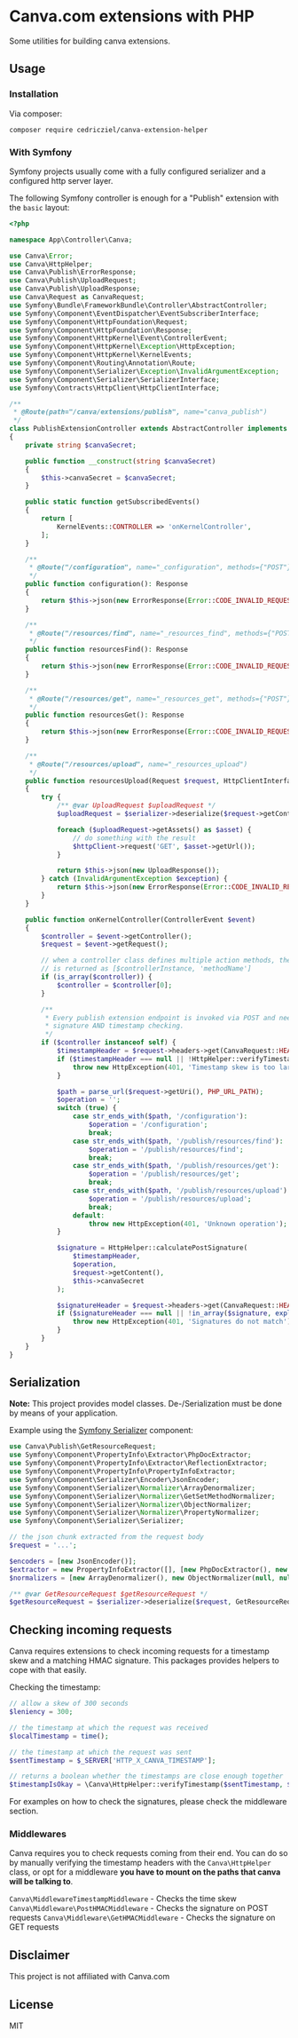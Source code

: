 # Canva.com extensions with  PHP

Some utilities for building canva extensions.

## Usage

### Installation

Via composer:

```
composer require cedricziel/canva-extension-helper
```

### With Symfony

Symfony projects usually come with a fully configured serializer and a configured http server layer.

The following Symfony controller is enough for a "Publish" extension with the `basic` layout:

```php
<?php

namespace App\Controller\Canva;

use Canva\Error;
use Canva\HttpHelper;
use Canva\Publish\ErrorResponse;
use Canva\Publish\UploadRequest;
use Canva\Publish\UploadResponse;
use Canva\Request as CanvaRequest;
use Symfony\Bundle\FrameworkBundle\Controller\AbstractController;
use Symfony\Component\EventDispatcher\EventSubscriberInterface;
use Symfony\Component\HttpFoundation\Request;
use Symfony\Component\HttpFoundation\Response;
use Symfony\Component\HttpKernel\Event\ControllerEvent;
use Symfony\Component\HttpKernel\Exception\HttpException;
use Symfony\Component\HttpKernel\KernelEvents;
use Symfony\Component\Routing\Annotation\Route;
use Symfony\Component\Serializer\Exception\InvalidArgumentException;
use Symfony\Component\Serializer\SerializerInterface;
use Symfony\Contracts\HttpClient\HttpClientInterface;

/**
 * @Route(path="/canva/extensions/publish", name="canva_publish")
 */
class PublishExtensionController extends AbstractController implements EventSubscriberInterface
{
    private string $canvaSecret;

    public function __construct(string $canvaSecret)
    {
        $this->canvaSecret = $canvaSecret;
    }

    public static function getSubscribedEvents()
    {
        return [
            KernelEvents::CONTROLLER => 'onKernelController',
        ];
    }

    /**
     * @Route("/configuration", name="_configuration", methods={"POST"})
     */
    public function configuration(): Response
    {
        return $this->json(new ErrorResponse(Error::CODE_INVALID_REQUEST));
    }

    /**
     * @Route("/resources/find", name="_resources_find", methods={"POST"})
     */
    public function resourcesFind(): Response
    {
        return $this->json(new ErrorResponse(Error::CODE_INVALID_REQUEST));
    }

    /**
     * @Route("/resources/get", name="_resources_get", methods={"POST"})
     */
    public function resourcesGet(): Response
    {
        return $this->json(new ErrorResponse(Error::CODE_INVALID_REQUEST));
    }

    /**
     * @Route("/resources/upload", name="_resources_upload")
     */
    public function resourcesUpload(Request $request, HttpClientInterface $httpClient, SerializerInterface $serializer): Response
    {
        try {
            /** @var UploadRequest $uploadRequest */
            $uploadRequest = $serializer->deserialize($request->getContent(), UploadRequest::class, 'json');

            foreach ($uploadRequest->getAssets() as $asset) {
                // do something with the result
                $httpClient->request('GET', $asset->getUrl());
            }

            return $this->json(new UploadResponse());
        } catch (InvalidArgumentException $exception) {
            return $this->json(new ErrorResponse(Error::CODE_INVALID_REQUEST));
        }
    }

    public function onKernelController(ControllerEvent $event)
    {
        $controller = $event->getController();
        $request = $event->getRequest();

        // when a controller class defines multiple action methods, the controller
        // is returned as [$controllerInstance, 'methodName']
        if (is_array($controller)) {
            $controller = $controller[0];
        }

        /**
         * Every publish extension endpoint is invoked via POST and needs
         * signature AND timestamp checking.
         */
        if ($controller instanceof self) {
            $timestampHeader = $request->headers->get(CanvaRequest::HEADER_TIMESTAMP);
            if ($timestampHeader === null || !HttpHelper::verifyTimestamp($timestampHeader, time())) {
                throw new HttpException(401, 'Timestamp skew is too large.');
            }

            $path = parse_url($request->getUri(), PHP_URL_PATH);
            $operation = '';
            switch (true) {
                case str_ends_with($path, '/configuration'):
                    $operation = '/configuration';
                    break;
                case str_ends_with($path, '/publish/resources/find'):
                    $operation = '/publish/resources/find';
                    break;
                case str_ends_with($path, '/publish/resources/get'):
                    $operation = '/publish/resources/get';
                    break;
                case str_ends_with($path, '/publish/resources/upload'):
                    $operation = '/publish/resources/upload';
                    break;
                default:
                    throw new HttpException(401, 'Unknown operation');
            }

            $signature = HttpHelper::calculatePostSignature(
                $timestampHeader,
                $operation,
                $request->getContent(),
                $this->canvaSecret
            );

            $signatureHeader = $request->headers->get(CanvaRequest::HEADER_SIGNATURES);
            if ($signatureHeader === null || !in_array($signature, explode(',', $signatureHeader), true)) {
                throw new HttpException(401, 'Signatures do not match');
            }
        }
    }
}
```

## Serialization

**Note:** This project provides model classes. De-/Serialization must be done by means of your application.

Example using the [Symfony Serializer](https://symfony.com/doc/current/components/serializer.html) component:

```php
use Canva\Publish\GetResourceRequest;
use Symfony\Component\PropertyInfo\Extractor\PhpDocExtractor;
use Symfony\Component\PropertyInfo\Extractor\ReflectionExtractor;
use Symfony\Component\PropertyInfo\PropertyInfoExtractor;
use Symfony\Component\Serializer\Encoder\JsonEncoder;
use Symfony\Component\Serializer\Normalizer\ArrayDenormalizer;
use Symfony\Component\Serializer\Normalizer\GetSetMethodNormalizer;
use Symfony\Component\Serializer\Normalizer\ObjectNormalizer;
use Symfony\Component\Serializer\Normalizer\PropertyNormalizer;
use Symfony\Component\Serializer\Serializer;

// the json chunk extracted from the request body
$request = '...';

$encoders = [new JsonEncoder()];
$extractor = new PropertyInfoExtractor([], [new PhpDocExtractor(), new ReflectionExtractor()]);
$normalizers = [new ArrayDenormalizer(), new ObjectNormalizer(null, null, null, $extractor), new PropertyNormalizer(), new GetSetMethodNormalizer()];

/** @var GetResourceRequest $getResourceRequest */
$getResourceRequest = $serializer->deserialize($request, GetResourceRequest::class, 'json');
```

## Checking incoming requests

Canva requires extensions to check incoming requests for a timestamp skew and a matching HMAC signature.
This packages provides helpers to cope with that easily.

Checking the timestamp:
```php
// allow a skew of 300 seconds
$leniency = 300;

// the timestamp at which the request was received
$localTimestamp = time();

// the timestamp at which the request was sent
$sentTimestamp = $_SERVER['HTTP_X_CANVA_TIMESTAMP'];

// returns a boolean whether the timestamps are close enough together
$timestampIsOkay = \Canva\HttpHelper::verifyTimestamp($sentTimestamp, $localTimestamp, $leniency)
```

For examples on how to check the signatures, please check the middleware section.

### Middlewares

Canva requires you to check requests coming from their end. You can do so by manually verifying the timestamp headers
with the `Canva\HttpHelper` class, or opt for a middleware **you have to mount on the paths that canva will be talking to**.

`Canva\MiddlewareTimestampMiddleware` - Checks the time skew
`Canva\Middleware\PostHMACMiddleware` - Checks the signature on POST requests
`Canva\Middleware\GetHMACMiddleware` - Checks the signature on GET requests

## Disclaimer

This project is not affiliated with Canva.com

## License

MIT

